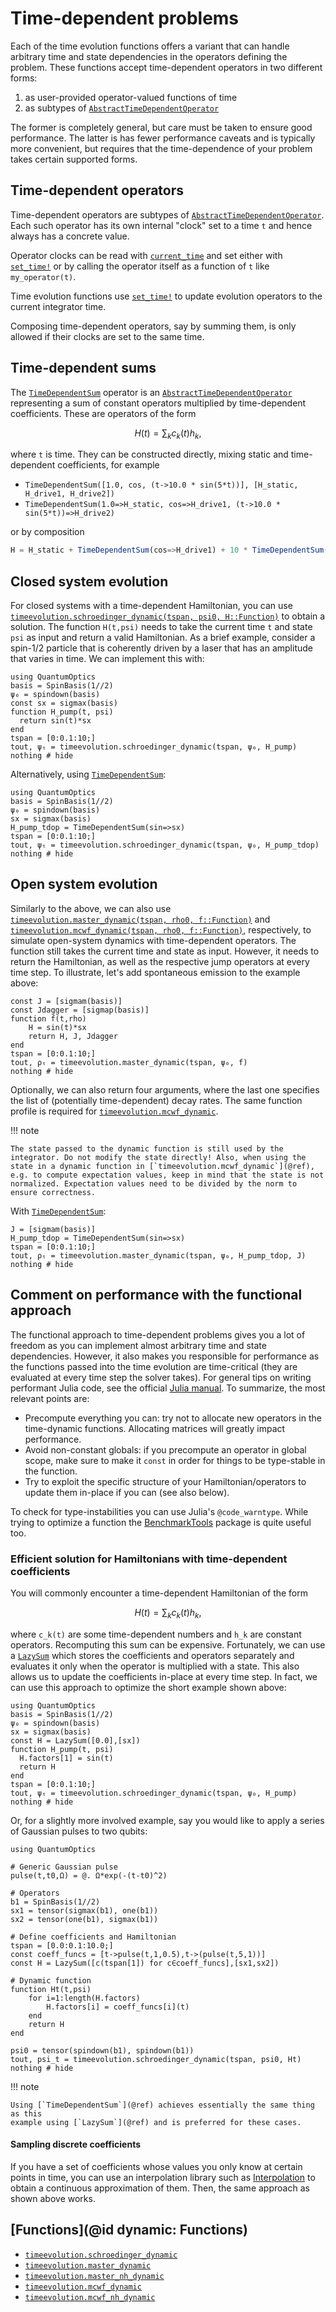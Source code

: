 # Time-dependent problems

Each of the time evolution functions offers a variant that can handle arbitrary time and state dependencies in the operators defining the problem. 
These functions accept time-dependent operators in two different forms:
1. as user-provided operator-valued functions of time
2. as subtypes of [`AbstractTimeDependentOperator`](@ref)

The former is completely general, but care must be taken to ensure good performance.
The latter is has fewer performance caveats and is typically more convenient, but
requires that the time-dependence of your problem takes certain supported forms.

## Time-dependent operators

Time-dependent operators are subtypes of [`AbstractTimeDependentOperator`](@ref).
Each such operator has its own internal "clock" set to a time `t` and hence
always has a concrete value.

Operator clocks can be read with [`current_time`](@ref) and set either with
[`set_time!`](@ref) or by calling the operator itself as a function of `t` like
`my_operator(t)`.

Time evolution functions use [`set_time!`](@ref) to update evolution operators
to the current integrator time.

Composing time-dependent operators, say by summing them, is only allowed if their
clocks are set to the same time.

## Time-dependent sums

The [`TimeDependentSum`](@ref) operator is an [`AbstractTimeDependentOperator`](@ref)
representing a sum of constant operators multiplied by time-dependent coefficients.
These are operators of the form 
```math
H(t) = \sum_k c_k(t) h_k,
```
where `t` is time. They can be constructed directly, mixing static and time-dependent
coefficients, for example
* `TimeDependentSum([1.0, cos, (t->10.0 * sin(5*t))], [H_static, H_drive1, H_drive2])`
* `TimeDependentSum(1.0=>H_static, cos=>H_drive1, (t->10.0 * sin(5*t))=>H_drive2)`

or by composition
```julia
H = H_static + TimeDependentSum(cos=>H_drive1) + 10 * TimeDependentSum((t->sin(5*t))=>H_drive2)
```

## Closed system evolution

For closed systems with a time-dependent Hamiltonian, you can use [`timeevolution.schroedinger_dynamic(tspan, psi0, H::Function)`](@ref) to obtain a solution. The function `H(t,psi)` needs to take the current time `t` and state `psi` as input and return a valid Hamiltonian. As a brief example, consider a spin-1/2 particle that is coherently driven by a laser that has an amplitude that varies in time. We can implement this with:

```@example timeevolution_dynamic
using QuantumOptics
basis = SpinBasis(1//2)
ψ₀ = spindown(basis)
const sx = sigmax(basis)
function H_pump(t, psi)
  return sin(t)*sx
end
tspan = [0:0.1:10;]
tout, ψₜ = timeevolution.schroedinger_dynamic(tspan, ψ₀, H_pump)
nothing # hide
```

Alternatively, using [`TimeDependentSum`](@ref):
```@example timeevolution_dynamic_tdop
using QuantumOptics
basis = SpinBasis(1//2)
ψ₀ = spindown(basis)
sx = sigmax(basis)
H_pump_tdop = TimeDependentSum(sin=>sx)
tspan = [0:0.1:10;]
tout, ψₜ = timeevolution.schroedinger_dynamic(tspan, ψ₀, H_pump_tdop)
nothing # hide
```


## Open system evolution

Similarly to the above, we can also use [`timeevolution.master_dynamic(tspan, rho0, f::Function)`](@ref) and [`timeevolution.mcwf_dynamic(tspan, rho0, f::Function)`](@ref), respectively, to simulate open-system dynamics with time-dependent operators. The function still takes the current time and state as input. However, it needs to return the Hamiltonian, as well as the respective jump operators at every time step. To illustrate, let's add spontaneous emission to the example above:

```@example timeevolution_dynamic
const J = [sigmam(basis)]
const Jdagger = [sigmap(basis)]
function f(t,rho)
    H = sin(t)*sx
    return H, J, Jdagger
end
tspan = [0:0.1:10;]
tout, ρₜ = timeevolution.master_dynamic(tspan, ψ₀, f)
nothing # hide
```

Optionally, we can also return four arguments, where the last one specifies the list of (potentially time-dependent) decay rates. The same function profile is required for [`timeevolution.mcwf_dynamic`](@ref).

!!! note

    The state passed to the dynamic function is still used by the integrator. Do not modify the state directly! Also, when using the state in a dynamic function in [`timeevolution.mcwf_dynamic`](@ref), e.g. to compute expectation values, keep in mind that the state is not normalized. Expectation values need to be divided by the norm to ensure correctness.

With [`TimeDependentSum`](@ref):
```@example timeevolution_dynamic_tdop
J = [sigmam(basis)]
H_pump_tdop = TimeDependentSum(sin=>sx)
tspan = [0:0.1:10;]
tout, ρₜ = timeevolution.master_dynamic(tspan, ψ₀, H_pump_tdop, J)
nothing # hide
```

## Comment on performance with the functional approach

The functional approach to time-dependent problems gives you a lot of freedom as you can implement almost arbitrary time and state dependencies. However, it also makes you responsible for performance as the functions passed into the time evolution are time-critical (they are evaluated at every time step the solver takes). For general tips on writing performant Julia code, see the official [Julia manual](https://docs.julialang.org/en/v1/manual/performance-tips/). To summarize, the most relevant points are:

- Precompute everything you can: try not to allocate new operators in the time-dynamic functions. Allocating matrices will greatly impact performance.
- Avoid non-constant globals: if you precompute an operator in global scope, make sure to make it `const` in order for things to be type-stable in the function.
- Try to exploit the specific structure of your Hamiltonian/operators to update them in-place if you can (see also below).

To check for type-instabilities you can use Julia's `@code_warntype`. While trying to optimize a function the [BenchmarkTools](https://github.com/JuliaCI/BenchmarkTools.jl) package is quite useful too.


### Efficient solution for Hamiltonians with time-dependent coefficients

You will commonly encounter a time-dependent Hamiltonian of the form

```math
H(t) = \sum_k c_k(t) h_k,
```

where ``c_k(t)`` are some time-dependent numbers and ``h_k`` are constant operators. Recomputing this sum can be expensive. Fortunately, we can use a [`LazySum`](@ref) which stores the coefficients and operators separately and evaluates it only when the operator is multiplied with a state. This also allows us to update the coefficients in-place at every time step. In fact, we can use this approach to optimize the short example shown above:

```@example timedependent-coefficients
using QuantumOptics
basis = SpinBasis(1//2)
ψ₀ = spindown(basis)
sx = sigmax(basis)
const H = LazySum([0.0],[sx])
function H_pump(t, psi)
  H.factors[1] = sin(t)
  return H
end
tspan = [0:0.1:10;]
tout, ψₜ = timeevolution.schroedinger_dynamic(tspan, ψ₀, H_pump)
nothing # hide
```

Or, for a slightly more involved example, say you would like to apply a series of Gaussian pulses to two qubits:

```@example serial-pulses
using QuantumOptics

# Generic Gaussian pulse
pulse(t,t0,Ω) = @. Ω*exp(-(t-t0)^2)

# Operators
b1 = SpinBasis(1//2)
sx1 = tensor(sigmax(b1), one(b1))
sx2 = tensor(one(b1), sigmax(b1))

# Define coefficients and Hamiltonian
tspan = [0.0:0.1:10.0;]
const coeff_funcs = [t->pulse(t,1,0.5),t->(pulse(t,5,1))]
const H = LazySum([c(tspan[1]) for c∈coeff_funcs],[sx1,sx2])

# Dynamic function
function Ht(t,psi)
    for i=1:length(H.factors)
        H.factors[i] = coeff_funcs[i](t)
    end
    return H
end

psi0 = tensor(spindown(b1), spindown(b1))
tout, psi_t = timeevolution.schroedinger_dynamic(tspan, psi0, Ht)
nothing # hide
```

!!! note

    Using [`TimeDependentSum`](@ref) achieves essentially the same thing as this
    example using [`LazySum`](@ref) and is preferred for these cases.

#### Sampling discrete coefficients

If you have a set of coefficients whose values you only know at certain points in time, you can use an interpolation library such as [Interpolation](https://github.com/JuliaMath/Interpolations.jl) to obtain a continuous approximation of them. Then, the same approach as shown above works.


## [Functions](@id dynamic: Functions)

* [`timeevolution.schroedinger_dynamic`](@ref)
* [`timeevolution.master_dynamic`](@ref)
* [`timeevolution.master_nh_dynamic`](@ref)
* [`timeevolution.mcwf_dynamic`](@ref)
* [`timeevolution.mcwf_nh_dynamic`](@ref)
